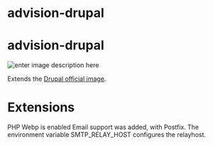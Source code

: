 # advision-drupal
# advision-drupal
![enter image description here](https://hz-svc-drupal.advision-digital.de/sites/default/files/inline-images/Advision_Logo_72dpi_rahmen.png)

Extends the [Drupal official image](https://hub.docker.com/_/drupal/).

# Extensions 
PHP Webp is enabled 
Email support was added, with Postfix. The environment variable SMTP_RELAY_HOST configures the relayhost.
